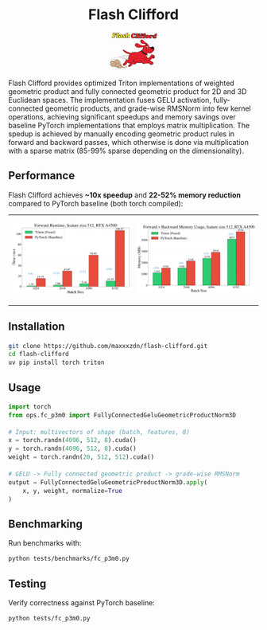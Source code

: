 <div align="center">

# Flash Clifford

<img src="logo.png" alt="Flash Clifford Logo" width="20%">

</div>

Flash Clifford provides optimized Triton implementations of weighted geometric product and fully connected geometric product for 2D and 3D Euclidean spaces.
The implementation fuses GELU activation, fully-connected geometric products, and grade-wise RMSNorm into few kernel operations, achieving significant speedups and memory savings over baseline PyTorch implementations that employs matrix multiplication. The spedup is achieved by manually encoding geometric product rules in forward and backward passes, which otherwise is done via multiplication with a sparse matrix (85-99% sparse depending on the dimensionality).

## Performance

Flash Clifford achieves **~10x speedup** and **22-52% memory reduction** compared to PyTorch baseline (both torch compiled):

<table>
<tr>
<td width="50%">

![Forward Runtime Comparison](tests/benchmarks/results/fc_p3m0/speedup/comparison.png)

</td>
<td width="50%">

![Memory Usage Comparison](tests/benchmarks/results/fc_p3m0/memory/comparison.png)

</td>
</tr>
</table>


## Installation

```bash
git clone https://github.com/maxxxzdn/flash-clifford.git
cd flash-clifford
uv pip install torch triton
```

## Usage

```python
import torch
from ops.fc_p3m0 import FullyConnectedGeluGeometricProductNorm3D

# Input: multivectors of shape (batch, features, 8)
x = torch.randn(4096, 512, 8).cuda()
y = torch.randn(4096, 512, 8).cuda()
weight = torch.randn(20, 512, 512).cuda()

# GELU -> Fully connected geometric product -> grade-wise RMSNorm
output = FullyConnectedGeluGeometricProductNorm3D.apply(
    x, y, weight, normalize=True
)
```

## Benchmarking

Run benchmarks with:

```bash
python tests/benchmarks/fc_p3m0.py
```

## Testing

Verify correctness against PyTorch baseline:

```bash
python tests/fc_p3m0.py
```